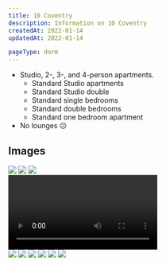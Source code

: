 ```yaml
---
title: 10 Coventry
description: Information on 10 Coventry
createdAt: 2022-01-14
updatedAt: 2022-01-14

pageType: dorm
---
```


<Expandable title="Dorm Information" variant="gray">

- Studio, 2-, 3-, and 4-person apartments.
  - Standard Studio apartments
  - Standard Studio double
  - Standard single bedrooms
  - Standard double bedrooms
  - Standard one bedroom apartment
- No lounges ☹️

</Expandable>

## Images

<Expandable title="Standard double" icon="image">
  <div className="grid grid-cols-1 md:grid-cols-3 lg:grid-cols-2 gap-base">
    <Image src={"/housing/10-coventry/double/double2.png"} height={1598} width={1194} quality={50} /> 
    <Image src={"/housing/10-coventry/double/double3.png"} height={1598} width={1194} quality={50} /> 
    <Image src={"/housing/10-coventry/double/double1.png"} height={1592} width={1490} quality={50} /> 
  </div>
</Expandable>

<Expandable title="Standard double" icon="video">
  <div className="mx-auto md:max-w-[80%] lg:max-w-[60%] xl:max-w-[50%]">
  <Video src={"/housing/10-coventry/single-double.mp4"} />
  </div>
</Expandable>

<Expandable title="Two singles" icon="image">
  <div className="grid grid-cols-1 md:grid-cols-3 lg:grid-cols-2 gap-base">
    <Image src={"/housing/10-coventry/two-singles/singles1.png"} height={1588} width={2126} quality={50} /> 
    <Image src={"/housing/10-coventry/two-singles/singles2.png"} height={1588} width={2126} quality={50} /> 
    <Image src={"/housing/10-coventry/two-singles/singles3.png"} height={1588} width={2126} quality={50} /> 
    <Image src={"/housing/10-coventry/two-singles/singles4.png"} height={1588} width={2126} quality={50} /> 
    <Image src={"/housing/10-coventry/two-singles/singles5.png"} height={1588} width={2126} quality={50} /> 
    <Image src={"/housing/10-coventry/two-singles/singles6.png"} height={1588} width={2126} quality={50} /> 
  </div>
</Expandable>
